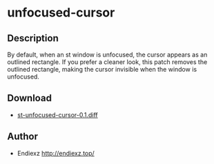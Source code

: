 # unfocused-cursor

## Description

By default, when an st window is unfocused, the cursor appears as an outlined rectangle. If you prefer a cleaner look, this patch removes the outlined rectangle, making the cursor invisible when the window is unfocused.

## Download

* [st-unfocused-cursor-0.1.diff](st-unfocused-cursor-0.1.diff)

## Author

* Endiexz <http://endiexz.top/>
